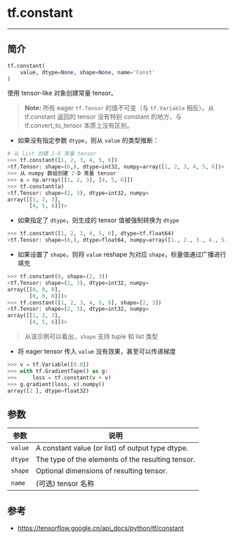 # tf.constant

***

## 简介

```python
tf.constant(
    value, dtype=None, shape=None, name='Const'
)
```

使用 tensor-like 对象创建常量 tensor。

> **Note:** 所有 eager `tf.Tensor` 的值不可变（与 `tf.Variable` 相反）。从 tf.constant 返回的 tensor 没有特别 constant 的地方，与 tf.convert_to_tensor 本质上没有区别。

- 如果没有指定参数 `dtype`，则从 `value` 的类型推断：

```python
# 从 list 创建 1-D 常量 tensor
>>> tf.constant([1, 2, 3, 4, 5, 6])
<tf.Tensor: shape=(6,), dtype=int32, numpy=array([1, 2, 3, 4, 5, 6])>
>>> 从 numpy 数组创建 2-D 常量 tensor
>>> a = np.array([[1, 2, 3], [4, 5, 6]])
>>> tf.constant(a)
<tf.Tensor: shape=(2, 3), dtype=int32, numpy=
array([[1, 2, 3],
       [4, 5, 6]])>
```

- 如果指定了 `dtype`，则生成的 tensor 值被强制转换为 `dtype`

```python
>>> tf.constant([1, 2, 3, 4, 5, 6], dtype=tf.float64)
<tf.Tensor: shape=(6,), dtype=float64, numpy=array([1., 2., 3., 4., 5., 6.])>
```

- 如果设置了 `shape`，则将 `value` reshape 为对应 `shape`，标量值通过广播进行填充

```python
>>> tf.constant(0, shape=(2, 3))
<tf.Tensor: shape=(2, 3), dtype=int32, numpy=
array([[0, 0, 0],
       [0, 0, 0]])>
>>> tf.constant([1, 2, 3, 4, 5, 6], shape=[2, 3])
<tf.Tensor: shape=(2, 3), dtype=int32, numpy=
array([[1, 2, 3],
       [4, 5, 6]])>
```

> 从该示例可以看出，`shape` 支持 tuple 和 list 类型

- 将 eager tensor 传入 `value` 没有效果，甚至可以传递梯度

```python
>>> v = tf.Variable([0.0])
>>> with tf.GradientTape() as g:
>>>     loss = tf.constant(v + v)
>>> g.gradient(loss, v).numpy()
array([2.], dtype=float32)
```

## 参数

|参数|说明|
|---|---|
|`value`|A constant value (or list) of output type dtype.|
|`dtype`|The type of the elements of the resulting tensor.|
|`shape`|Optional dimensions of resulting tensor.|
|`name`|(可选) tensor 名称|

## 参考

- https://tensorflow.google.cn/api_docs/python/tf/constant
